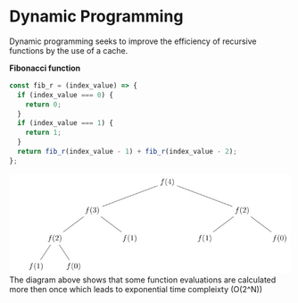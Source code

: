 # Dynamic Programming

Dynamic programming seeks to improve the efficiency of recursive functions by the use of a cache.

**Fibonacci function**

```javascript
const fib_r = (index_value) => {
  if (index_value === 0) {
    return 0;
  }
  if (index_value === 1) {
    return 1;
  }
  return fib_r(index_value - 1) + fib_r(index_value - 2);
};
```

![Fibonacci recursion](.\fibonacci.jpg)
The diagram above shows that some function evaluations are calculated more then once which leads to exponential time compleixty (O(2^N))
